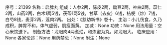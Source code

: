 序号：21399
名称：启脾丸
组成：人参2两，陈皮2两，扁豆2两，神曲2两，苡仁2两，山药2两，白术1两5钱，茯苓1两5钱，甘草（去皮）6钱，桔梗（炒）7钱，白芍8钱，麦芽2两，莲肉2两。
出处：《慈幼新书》卷十。
主治：小儿伤食，久乃成积，脾胃不和，体气虚弱，肌瘦面黄。
加减：None
功效：None
用法用量：空心米饮送下。
制备方法：龙眼肉4两煮烂，和炼蜜为丸，如龙眼大。
临床应用：None
各家论述：None
用药禁忌：None
附注：None
